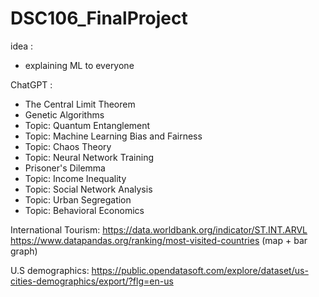 # DSC106_FinalProject

idea : 
- explaining ML to everyone

ChatGPT : 

- The Central Limit Theorem
- Genetic Algorithms
- Topic: Quantum Entanglement
- Topic: Machine Learning Bias and Fairness
- Topic: Chaos Theory
- Topic: Neural Network Training
- Prisoner's Dilemma
- Topic: Income Inequality
- Topic: Social Network Analysis
- Topic: Urban Segregation
- Topic: Behavioral Economics

International Tourism: https://data.worldbank.org/indicator/ST.INT.ARVL
https://www.datapandas.org/ranking/most-visited-countries (map + bar graph)

U.S demographics: https://public.opendatasoft.com/explore/dataset/us-cities-demographics/export/?flg=en-us
